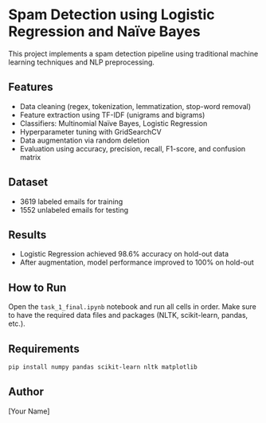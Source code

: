 
# Spam Detection using Logistic Regression and Naïve Bayes

This project implements a spam detection pipeline using traditional machine learning techniques and NLP preprocessing.

## Features
- Data cleaning (regex, tokenization, lemmatization, stop-word removal)
- Feature extraction using TF-IDF (unigrams and bigrams)
- Classifiers: Multinomial Naïve Bayes, Logistic Regression
- Hyperparameter tuning with GridSearchCV
- Data augmentation via random deletion
- Evaluation using accuracy, precision, recall, F1-score, and confusion matrix

## Dataset
- 3619 labeled emails for training
- 1552 unlabeled emails for testing

## Results
- Logistic Regression achieved 98.6% accuracy on hold-out data
- After augmentation, model performance improved to 100% on hold-out

## How to Run
Open the `task_1_final.ipynb` notebook and run all cells in order. Make sure to have the required data files and packages (NLTK, scikit-learn, pandas, etc.).

## Requirements
```bash
pip install numpy pandas scikit-learn nltk matplotlib
```

## Author
[Your Name]

